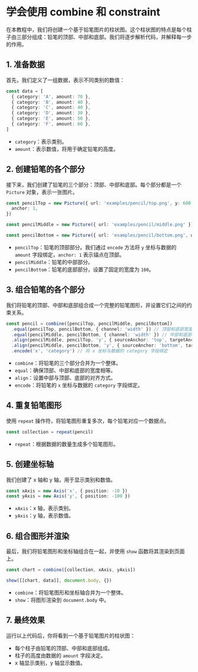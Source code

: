 # 学会使用 combine 和 constraint

在本教程中，我们将创建一个基于铅笔图片的柱状图。这个柱状图的特点是每个柱子由三部分组成：铅笔的顶部、中部和底部。我们将逐步解析代码，并解释每一步的作用。

## 1. 准备数据

首先，我们定义了一组数据，表示不同类别的数值：

```typescript
const data = [
  { category: 'A', amount: 70 },
  { category: 'B', amount: 40 },
  { category: 'C', amount: 40 },
  { category: 'D', amount: 30 },
  { category: 'E', amount: 50 },
  { category: 'F', amount: 60 },
]
```

- `category`：表示类别。
- `amount`：表示数值，将用于确定铅笔的高度。

## 2. 创建铅笔的各个部分

接下来，我们创建了铅笔的三个部分：顶部、中部和底部。每个部分都是一个 `Picture` 对象，表示一张图片。

```typescript
const pencilTop = new Picture({ url: 'examples/pencil/top.png', y: 600 }).encode('y', 'amount', {
  anchor: 1,
})

const pencilMiddle = new Picture({ url: 'examples/pencil/middle.png' })

const pencilBottom = new Picture({ url: 'examples/pencil/bottom.png', width: 100 })
```

- `pencilTop`：铅笔的顶部部分。我们通过 `encode` 方法将 `y` 坐标与数据的 `amount` 字段绑定，`anchor: 1` 表示锚点在顶部。
- `pencilMiddle`：铅笔的中部部分。
- `pencilBottom`：铅笔的底部部分，设置了固定的宽度为 `100`。

## 3. 组合铅笔的各个部分

我们将铅笔的顶部、中部和底部组合成一个完整的铅笔图形，并设置它们之间的约束关系。

```typescript
const pencil = combine([pencilTop, pencilMiddle, pencilBottom])
  .equal(pencilTop, pencilBottom, { channel: 'width' }) // 顶部和底部宽度相等
  .equal(pencilMiddle, pencilBottom, { channel: 'width' }) // 中部和底部宽度相等
  .align(pencilMiddle, pencilTop, 'y', { sourceAnchor: 'top', targetAnchor: 'bottom' }) // 中部顶部与顶部底部对齐
  .align(pencilMiddle, pencilBottom, 'y', { sourceAnchor: 'bottom', targetAnchor: 'top' }) // 中部底部与底部顶部对齐
  .encode('x', 'category') // 将 x 坐标与数据的 category 字段绑定
```

- `combine`：将铅笔的三个部分合并为一个整体。
- `equal`：确保顶部、中部和底部的宽度相等。
- `align`：设置中部与顶部、底部的对齐方式。
- `encode`：将铅笔的 `x` 坐标与数据的 `category` 字段绑定。

## 4. 重复铅笔图形

使用 `repeat` 操作符，将铅笔图形重复多次，每个铅笔对应一个数据点。

```typescript
const collection = repeat(pencil)
```

- `repeat`：根据数据的数量生成多个铅笔图形。

## 5. 创建坐标轴

我们创建了 x 轴和 y 轴，用于显示类别和数值。

```typescript
const xAxis = new Axis('x', { position: -10 })
const yAxis = new Axis('y', { position: -100 })
```

- `xAxis`：x 轴，表示类别。
- `yAxis`：y 轴，表示数值。

## 6. 组合图形并渲染

最后，我们将铅笔图形和坐标轴组合在一起，并使用 `show` 函数将其渲染到页面上。

```typescript
const chart = combine([collection, xAxis, yAxis])

show([[chart, data]], document.body, {})
```

- `combine`：将铅笔图形和坐标轴合并为一个整体。
- `show`：将图形渲染到 `document.body` 中。

## 7. 最终效果

运行以上代码后，你将看到一个基于铅笔图片的柱状图：

- 每个柱子由铅笔的顶部、中部和底部组成。
- 柱子的高度由数据的 `amount` 字段决定。
- x 轴显示类别，y 轴显示数值。
